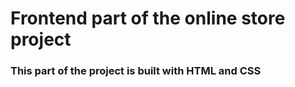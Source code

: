 # Frontend part of the online store project
### This part of the project is built with HTML and CSS
